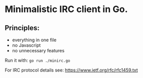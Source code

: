 # Minimalistic IRC client in Go.

## Principles:
  - everything in one file
  - no Javascript
  - no unnecessary features

Run it with: `go run ./minirc.go`


For IRC protocol details see: https://www.ietf.org/rfc/rfc1459.txt